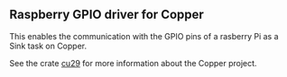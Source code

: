 ## Raspberry GPIO driver for Copper

This enables the communication with the GPIO pins of a rasberry Pi as a Sink task on Copper.

See the crate [cu29](https://crates.io/crates/cu29) for more information about the Copper project.